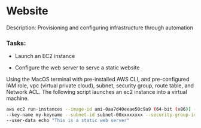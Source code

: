 # Website

Description: Provisioning and configuring infrastructure through automation

### Tasks:

- Launch an EC2 instance

- Configure the web server to serve a static website

Using the MacOS terminal with pre-installed AWS CLI, and pre-configured IAM role, vpc (virtual private cloud), subnet, security group, route table, and Network ACL. The following script launches an ec2 instance into a virtual machine.

```bash
aws ec2 run-instances --image-id ami-0aa7d40eeae50c9a9 (64-bit (x86)) --count 1 --instance-type t2.micro \
--key-name my-keyname --subnet-id subnet-00xxxxxxxx --security-group-ids sg-00xxxxxxxx \
--user-data echo "This is a static web server"
```

